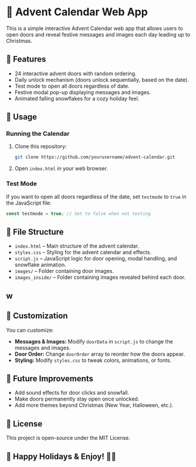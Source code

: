# 🎄 Advent Calendar Web App

This is a simple interactive Advent Calendar web app that allows users to open doors and reveal festive messages and images each day leading up to Christmas.

## 🌟 Features

- 24 interactive advent doors with random ordering.
- Daily unlock mechanism (doors unlock sequentially, based on the date).
- Test mode to open all doors regardless of date.
- Festive modal pop-up displaying messages and images.
- Animated falling snowflakes for a cozy holiday feel.

## 📜 Usage

### Running the Calendar

1. Clone this repository:
   ```bash
   git clone https://github.com/yourusername/advent-calendar.git
   ```
2. Open `index.html` in your web browser.

### Test Mode

If you want to open all doors regardless of the date, set `testmode` to `true` in the JavaScript file:

```javascript
const testmode = true; // Set to false when not testing
```

## 📁 File Structure

- `index.html` – Main structure of the advent calendar.
- `styles.css` – Styling for the advent calendar and effects.
- `script.js` – JavaScript logic for door opening, modal handling, and snowflake animation.
- `images/` – Folder containing door images.
- `images_inside/` – Folder containing images revealed behind each door.

## w

## 🎨 Customization

You can customize:

- **Messages & Images:** Modify `doorData` in `script.js` to change the messages and images.
- **Door Order:** Change `doorOrder` array to reorder how the doors appear.
- **Styling:** Modify `styles.css` to tweak colors, animations, or fonts.

## 🚀 Future Improvements

- Add sound effects for door clicks and snowfall.
- Make doors permanently stay open once unlocked.
- Add more themes beyond Christmas (New Year, Halloween, etc.).

## 📜 License

This project is open-source under the MIT License.

## 🎁 Happy Holidays & Enjoy! 🎅🎄